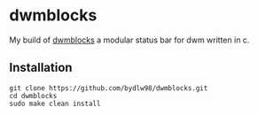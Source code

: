 # dwmblocks

My build of [dwmblocks](https://github.com/torrinfail/dwmblocks) a modular status bar for dwm written in c.

## Installation

```
git clone https://github.com/bydlw98/dwmblocks.git
cd dwmblocks
sudo make clean install
```
